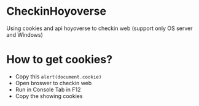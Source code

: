 # CheckinHoyoverse
Using cookies and api hoyoverse to checkin web (support only OS server and Windows)
# How to get cookies?
* Copy this `alert(document.cookie)`
* Open broswer to checkin web
* Run in Console Tab in F12
* Copy the showing cookies 

